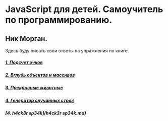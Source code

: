 # JavaScript для детей. Самоучитель по программированию.
## Ник Морган.

Здесь буду писать свои ответы на упражнения по книге.

##### [1. Подсчет очков](scores.md)
##### [2. Вглубь объектов и массивов](array.md)
##### [3. Прекрасные животные](beautifulAnimals.md)
##### [4. Генератор случайных строк](randomString.md)
##### [4. h4ck3r sp34k](h4ck3r sp34k.md)
